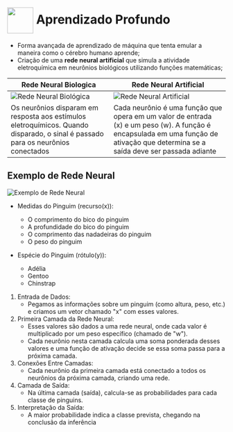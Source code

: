 <h1>
     <img align="center" width="60px" src="https://hermes.dio.me/courses/badge/3ba1d337-ed1b-449c-bcf2-7863afcb9c7c.png">
    <span> 
Aprendizado Profundo</span>
</h1>

-  Forma avançada de aprendizado de máquina que tenta emular a maneira como o cérebro humano aprende;
- Criação de uma **rede neural artificial** que simula a atividade eletroquímica em neurônios biológicos utilizando funções matemáticas;

| Rede Neural Biologica | Rede Neural Artificial |
| ----------------------| -----------------------|
|![Rede Neural Biológica](https://learn.microsoft.com/pt-br/training/wwl-data-ai/fundamentals-machine-learning/media/biological-neural-network.png)| ![Rede Neural Artificial](https://learn.microsoft.com/pt-br/training/wwl-data-ai/fundamentals-machine-learning/media/artificial-neural-network.png)| 
|Os neurônios disparam em resposta aos estímulos eletroquímicos. Quando disparado, o sinal é passado para os neurônios conectados | Cada neurônio é uma função que opera em um valor de entrada (x) e um peso (w). A função é encapsulada em uma função de ativação que determina se a saída deve ser passada adiante|

## Exemplo de Rede Neural
![Exemplo de Rede Neural](https://learn.microsoft.com/pt-br/training/wwl-data-ai/fundamentals-machine-learning/media/deep-classification.png)

- Medidas do Pinguim (recurso(x)):
    - O comprimento do bico do pinguim
    - A profundidade do bico do pinguim
    - O comprimento das nadadeiras do pinguim
    - O peso do pinguim

- Espécie do Pinguim (rótulo(y)):
    - Adélia
    - Gentoo
    - Chinstrap

1. Entrada de Dados:
    - Pegamos as informações sobre um pinguim (como altura, peso, etc.) e criamos um vetor chamado "x" com esses valores.
2. Primeira Camada da Rede Neural:
    - Esses valores são dados a uma rede neural, onde cada valor é multiplicado por um peso específico (chamado de "w").
    - Cada neurônio nesta camada calcula uma soma ponderada desses valores e uma função de ativação decide se essa soma passa para a próxima camada.
3. Conexões Entre Camadas:
    - Cada neurônio da primeira camada está conectado a todos os neurônios da próxima camada, criando uma rede.
4. Camada de Saída:
    - Na última camada (saída), calcula-se as probabilidades para cada classe de pinguins.
5. Interpretação da Saída:
    - A maior probabilidade indica a classe prevista, chegando na conclusão da inferência
